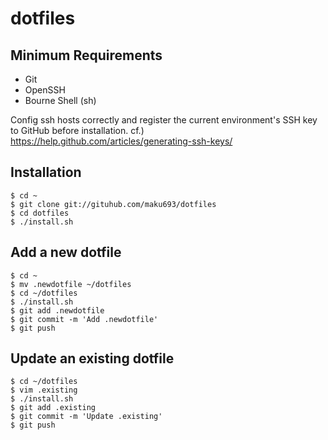 # dotfiles
## Minimum Requirements
- Git
- OpenSSH
- Bourne Shell (sh)

Config ssh hosts correctly and register the current environment's SSH key to GitHub before installation.
cf.) https://help.github.com/articles/generating-ssh-keys/

## Installation
```
$ cd ~
$ git clone git://gituhub.com/maku693/dotfiles
$ cd dotfiles
$ ./install.sh
```

## Add a new dotfile
```
$ cd ~
$ mv .newdotfile ~/dotfiles
$ cd ~/dotfiles
$ ./install.sh
$ git add .newdotfile
$ git commit -m 'Add .newdotfile'
$ git push
```

## Update an existing dotfile
```
$ cd ~/dotfiles
$ vim .existing
$ ./install.sh
$ git add .existing
$ git commit -m 'Update .existing'
$ git push
```

